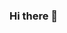 ### Hi there 👋

<!--
**wangfong232/wangfong232** is a ✨ _special_ ✨ repository because its `README.md` (this file) appears on your GitHub profile.

Here are some ideas to get you started:

- 🔭 I’m currently working on ...
- 🌱 I’m currently learning ...
- 👯 I’m looking to collaborate on IT projects related to software development
- 🤔 I’m looking for help with optimizing algorithms.
- 💬 Ask me about Java programming, C programming,.. 
- 📫 How to reach me: https://beacons.ai/wangfong
- 😄 Pronouns: he
- ⚡ Fun fact: I enjoy solving algorithm problems.
-->
